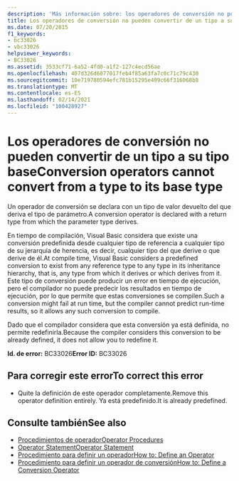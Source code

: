 ```yaml
---
description: 'Más información sobre: los operadores de conversión no pueden convertir de un tipo a su tipo base'
title: Los operadores de conversión no pueden convertir de un tipo a su tipo base
ms.date: 07/20/2015
f1_keywords:
- bc33026
- vbc33026
helpviewer_keywords:
- BC33026
ms.assetid: 3533cf71-6a52-4fd0-a1f2-127c4ecd56ae
ms.openlocfilehash: 407d326d6077017feb4f85a63fa7c0c71c79c430
ms.sourcegitcommit: 10e719780594efc781b15295e499c66f316068b8
ms.translationtype: MT
ms.contentlocale: es-ES
ms.lasthandoff: 02/14/2021
ms.locfileid: "100428927"
---
```

# <a name="conversion-operators-cannot-convert-from-a-type-to-its-base-type"></a><span data-ttu-id="a583e-103">Los operadores de conversión no pueden convertir de un tipo a su tipo base</span><span class="sxs-lookup"><span data-stu-id="a583e-103">Conversion operators cannot convert from a type to its base type</span></span>

<span data-ttu-id="a583e-104">Un operador de conversión se declara con un tipo de valor devuelto del que deriva el tipo de parámetro.</span><span class="sxs-lookup"><span data-stu-id="a583e-104">A conversion operator is declared with a return type from which the parameter type derives.</span></span>  
  
 <span data-ttu-id="a583e-105">En tiempo de compilación, Visual Basic considera que existe una conversión predefinida desde cualquier tipo de referencia a cualquier tipo de su jerarquía de herencia, es decir, cualquier tipo del que derive o que derive de él.</span><span class="sxs-lookup"><span data-stu-id="a583e-105">At compile time, Visual Basic considers a predefined conversion to exist from any reference type to any type in its inheritance hierarchy, that is, any type from which it derives or which derives from it.</span></span> <span data-ttu-id="a583e-106">Este tipo de conversión puede producir un error en tiempo de ejecución, pero el compilador no puede predecir los resultados en tiempo de ejecución, por lo que permite que estas conversiones se compilen.</span><span class="sxs-lookup"><span data-stu-id="a583e-106">Such a conversion might fail at run time, but the compiler cannot predict run-time results, so it allows any such conversion to compile.</span></span>  
  
 <span data-ttu-id="a583e-107">Dado que el compilador considera que esta conversión ya está definida, no permite redefinirla.</span><span class="sxs-lookup"><span data-stu-id="a583e-107">Because the compiler considers this conversion to be already defined, it does not allow you to redefine it.</span></span>  
  
 <span data-ttu-id="a583e-108">**Id. de error:** BC33026</span><span class="sxs-lookup"><span data-stu-id="a583e-108">**Error ID:** BC33026</span></span>  
  
## <a name="to-correct-this-error"></a><span data-ttu-id="a583e-109">Para corregir este error</span><span class="sxs-lookup"><span data-stu-id="a583e-109">To correct this error</span></span>  
  
- <span data-ttu-id="a583e-110">Quite la definición de este operador completamente.</span><span class="sxs-lookup"><span data-stu-id="a583e-110">Remove this operator definition entirely.</span></span> <span data-ttu-id="a583e-111">Ya está predefinido.</span><span class="sxs-lookup"><span data-stu-id="a583e-111">It is already predefined.</span></span>  
  
## <a name="see-also"></a><span data-ttu-id="a583e-112">Consulte también</span><span class="sxs-lookup"><span data-stu-id="a583e-112">See also</span></span>

- [<span data-ttu-id="a583e-113">Procedimientos de operador</span><span class="sxs-lookup"><span data-stu-id="a583e-113">Operator Procedures</span></span>](../programming-guide/language-features/procedures/operator-procedures.md)
- [<span data-ttu-id="a583e-114">Operator Statement</span><span class="sxs-lookup"><span data-stu-id="a583e-114">Operator Statement</span></span>](../language-reference/statements/operator-statement.md)
- [<span data-ttu-id="a583e-115">Procedimiento para definir un operador</span><span class="sxs-lookup"><span data-stu-id="a583e-115">How to: Define an Operator</span></span>](../programming-guide/language-features/procedures/how-to-define-an-operator.md)
- [<span data-ttu-id="a583e-116">Procedimiento para definir un operador de conversión</span><span class="sxs-lookup"><span data-stu-id="a583e-116">How to: Define a Conversion Operator</span></span>](../programming-guide/language-features/procedures/how-to-define-a-conversion-operator.md)
